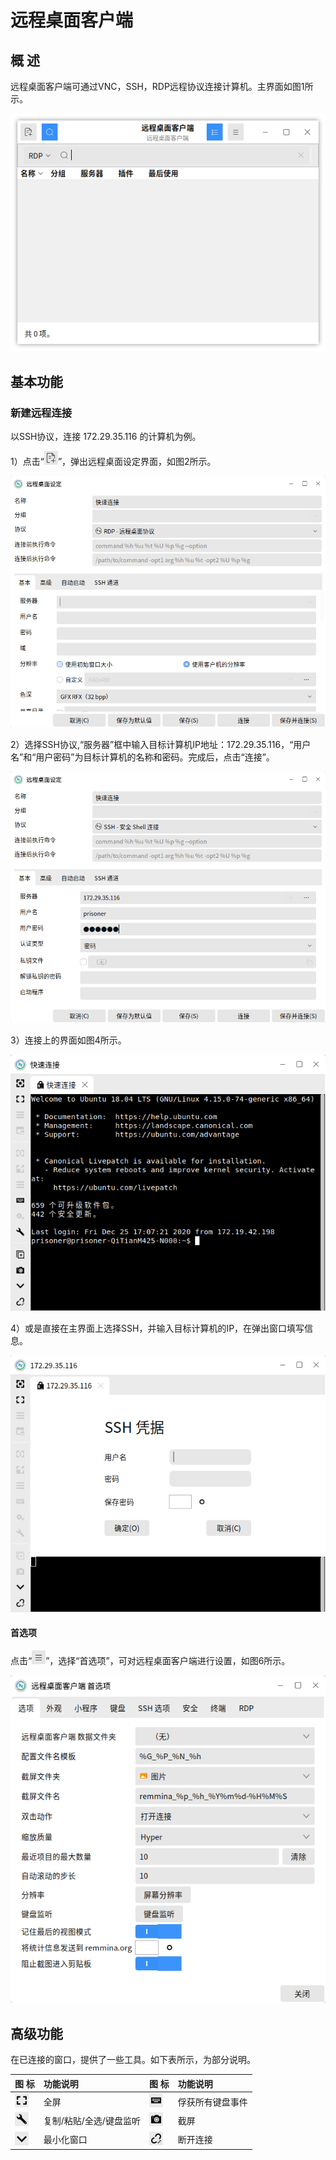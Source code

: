 # 远程桌面客户端
## 概 述
远程桌面客户端可通过VNC，SSH，RDP远程协议连接计算机。主界面如图1所示。

![图 1 远程桌面客户端-big](image/1.png)
<br>

## 基本功能
### 新建远程连接
以SSH协议，连接 172.29.35.116 的计算机为例。

1）点击“![](image/icon1.png)”，弹出远程桌面设定界面，如图2所示。

![图 2 远程桌面文件设定-big](image/2.png)

2）选择SSH协议,“服务器”框中输入目标计算机IP地址：172.29.35.116，“用户名”和“用户密码”为目标计算机的名称和密码。完成后，点击“连接”。

![图 3 连接配置-big](image/3.png)

3）连接上的界面如图4所示。

![图 4 连接成功-big](image/4.png)

4）或是直接在主界面上选择SSH，并输入目标计算机的IP，在弹出窗口填写信息。

![图 5 主界面填写信息-big](image/5.png)

#### 首选项
点击“![](image/icon2.png)”，选择“首选项”，可对远程桌面客户端进行设置，如图6所示。

![图 6 首选项](image/6.png)
<br>

## 高级功能
在已连接的窗口，提供了一些工具。如下表所示，为部分说明。

| 图 标 | 功能说明 | 图 标 | 功能说明 |
|:-----|:-----|:-----|:-----|
|![](image/icon3.png)| 全屏 | ![](image/icon4.png) | 俘获所有键盘事件 |
|![](image/icon5.png)| 复制/粘贴/全选/键盘监听 |![](image/icon6.png)| 截屏 |
|![](image/icon7.png)| 最小化窗口 | ![](image/icon8.png) |  断开连接 |

